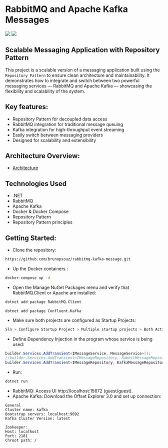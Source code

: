 # RabbitMQ and Apache Kafka Messages
[![](https://img.shields.io/badge/-RabbitMQ-333333?style=flat&logo=visual-studio-code&logoColor=007ACC)](https://www.rabbitmq.com/tutorials/tutorial-one-dotnet)
[![](https://img.shields.io/badge/-Apache%20Kafka-333333?style=flat&logo=visual-studio-code&logoColor=007ACC)](https://docs.confluent.io/kafka-clients/dotnet/current/overview.html)
## Scalable Messaging Application with Repository Pattern
This project is a scalable version of a messaging application built using the `Repository Pattern` to ensure clean architecture and maintainability. It demonstrates how to integrate and switch between two powerful messaging services — RabbitMQ and Apache Kafka — showcasing the flexibility and scalability of the system.

## Key features:
- Repository Pattern for decoupled data access
- RabbitMQ integration for traditional message queuing
- Kafka integration for high-throughput event streaming
- Easily switch between messaging providers
- Designed for scalability and extensibility

## Architecture Overview:
- [Architecture](https://github.com/brunopsouz/rabbitmq-kafka-message/blob/main/STRUCTURE.md)

## Technologies Used
- .NET 
- RabbitMQ
- Apache Kafka
- Docker & Docker Compose
- Repository Pattern
- Repository Pattern principles

## Getting Started:
- Clone the repository:
```bash
https://github.com/brunopsouz/rabbitmq-kafka-message.git
```
- Up the Docker containers :
```bash
docker-compose up -d
```
- Open the Manage NuGet Packages menu and verify that RabbitMQ.Client or Apache are installed:
```bash
dotnet add package RabbitMQ.Client
```
```
dotnet add package Confluent.Kafka
```
- Make sure both projects are configured as Startup Projects:
```bash
Sln > Configure Startup Project > Multiple startup projects > Both Action: Start
```
- Define Dependency Injection in the program whose service is being used:
```csharp
builder.Services.AddTransient<IMessageService, MessageService>();
//builder.Services.AddTransient<IMessageRepository, RabbitMessageRepository>(); //RabbitMQ Repository
builder.Services.AddTransient<IMessageRepository, KafkaMessageRepository>(); // Kafka Repository
```
- Run:
```bash
dotnet run
```
- RabbitMQ: Access UI http://localhost:15672 (guest/guest).
- Apache Kafka: Download the Offset Explorer 3.0 and set up connection:
```
General
Cluster name: kafka
Bootstrap servers: localhost:9092
Kafka Cluster Version: latest

Zookeeper:
Host: localhost
Port: 2181
Chroot path: /
```
